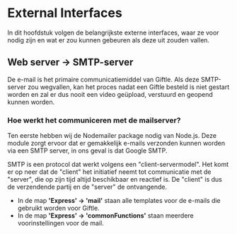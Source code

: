 # External Interfaces

In dit hoofdstuk volgen de belangrijkste externe interfaces, waar ze voor nodig zijn en wat er zou kunnen gebeuren als deze uit zouden vallen.

## Web server -> SMTP-server

De e-mail is het primaire communicatiemiddel van Giftle. Als deze SMTP-server zou wegvallen, kan het proces nadat een Giftle besteld is niet gestart worden en zal er dus nooit een video geüpload, verstuurd en geopend kunnen worden.

### Hoe werkt het communiceren met de mailserver?

Ten eerste hebben wij de Nodemailer package nodig van Node.js. Deze module zorgt ervoor dat er gemakkelijk e-mails verzonden kunnen worden via een SMTP server, in ons geval is dat Google SMTP. 

SMTP is een protocol dat werkt volgens een "client-servermodel". Het komt er op neer dat de "client" het initiatief neemt tot communicatie met de "server", die op zijn tijd altijd beschikbaar en reactief is. De "client" is dus de verzendende partij en de "server" de ontvangende.

- In de map __'Express' -> 'mail'__ staan alle templates voor de e-mails die gebruikt worden voor Giftle.
- In de map __'Express' -> 'commonFunctions'__ staan meerdere voorinstellingen voor de mail.
